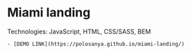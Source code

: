 # Miami landing
Technologies: JavaScript, HTML, CSS/SASS, BEM

    - [DEMO LINK](https://polosanya.github.io/miami-landing/)

